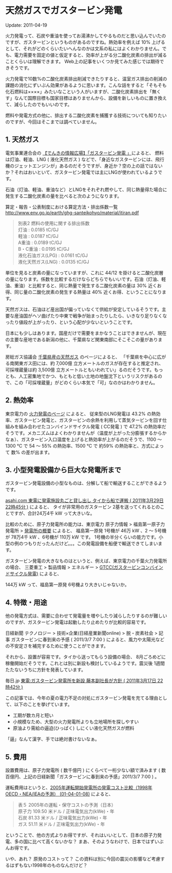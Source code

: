 天然ガスでガスタービン発電
=====

Update: 2011-04-19

火力発電って、石炭や重油を使ってお湯沸かしてやるものだと思い込んでいたのですが、ガスタービンというものがあるのですね。熱効率を例えば 10% 上げるとして、それがどのくらいたいへんなのかは文系の私にはよくわかりません。でも、電力需要を固定の値と仮定すると、効率が上がる分二酸化炭素の排出が減ることくらいは理解できます。 Web上の記事をいくつか見てみた感じでは期待できそうです。

火力発電で10数%の二酸化炭素排出削減できたりすると、温室ガス排出の削減の課題の消化にずいぶん効果があるように思います。こんな話をすると「そもそも化石燃料は××××」みたいなこという人がいますが、二酸化炭素排出を「無くす」なんて国際目標も国家目標はありませんから、設備を新しいものに置き換えて、減らしたのでもいいのです。

燃料や発電方式の他に、排出する二酸化炭素を捕獲する技術についても知りたいのですが、今回はそこまでは調べていません。

## 1. 天然ガス

電気事業連合会の [【でんきの情報広場】「ガスタービン発電 」](http://www.fepc.or.jp/learn/hatsuden/fire/gas_turbine/index.html)によると、
燃料は灯油、軽油、LNG ( 液化天然ガス ) などで、「身近なガスタービンには、飛行機のジェットエンジンが」あるのだそうですが、身近か？空の上の話ではないか？それはおいといて、ガスタービン発電では主にLNGが使われているようです。


石油（灯油、軽油、重油など）とLNGをそれぞれ燃やして、同じ熱量得た場合に発生する二酸化炭素の量を比べると次のようになります。

算定・報告・公表制度における算定方法・排出係数一覧 http://www.env.go.jp/earth/ghg-santeikohyo/material/itiran.pdf

> 別表2 燃料の使用に関する排出係数<br/>
> 灯油 : 0.0185 tC/GJ<br/>
> 軽油 : 0.0187 tC/GJ<br/>
> A重油 : 0.0189 tC/GJ<br/>
> B・C重油 : 0.0195 tC/GJ<br/>
> 液化石油ガス(LPG) : 0.0161 tC/GJ<br/>
> 液化天然ガス(LNG) : 0.0135 tC/GJ

単位を見ると炭素の量になっていますが、これに 44/12 を掛けると二酸化炭層の量になります。係数を比較するだけならどちらでもいいです。石油（灯油、軽油、重油）と比較すると、同じ熱量で発生する二酸化炭素の量は 30% 近くお得、同じ量の二酸化炭素の発生する熱量は 40% 近くお得、ということになります。

天然ガスは、石油ほど産出国が偏っていなくて供給が安定しているそうです。主要な産油国がヘソ曲げたり中東で戦争が始まったりしたら、いきなり足りなくなったり値段が上がったり、という心配が少ないということです。

日本にも少しはあります。国産だけで需要をまかなうことはできませんが、現在の主要な産地である新潟の他に、千葉県など関東南部にそこそこの量があります。

房総ガス協議会 [千葉県産の天然ガス](http://www.bosogas.jp/chiba_gus/gus.html) のページによると、
「千葉県を中心に広がる南関東ガス田には、約 7,000億 立方メートルのガスが存在すると推定され、可採埋蔵量は約 3,500億 立方メートルともいわれてい」るのだそうです。もっとも、人工密集地でかつ、もともと低い土地の地盤沈下というリスクがあるので、この「可採埋蔵量」がどのくらい本気で「可」なのかはわかりません。

## 2. 熱効率

東京電力の [火力発電のページ](http://www.tepco.co.jp/ir/kojin/generation/thermal-j.html) によると、
従来型のLNG発電は 43.2% の熱効率、ガスタービン発電と、ガスタービンの余熱を利用して蒸気タービンを回す仕組みを組み合わせたコンバインドサイクル発電 ( CC発電 ) で 47.2% の熱効率だそうです。メカニズムはよくわかりませんが（温度が上がった分膨張するからかなぁ）、ガスタービン入口温度を上げると熱効率が上がるのだそうで、1100 〜 1300 ℃ で 54 〜 55% の熱効率、1500 ℃ で 約59% の熱効率と、方式によって 数% の差が出ます。

## 3. 小型発電設備から巨大な発電所まで

ガスタービン発電設備の小型なものは、分解して船で輸送することができるようです。

[asahi.com 東電に発電施設丸ごと貸し出し タイから船で運搬 ( 2011年3月29日22時45分 )](http://www.asahi.com/international/update/0329/TKY201103290466.html) によると、
タイが非常用のガスタービン 2基を送ってくれるとのことですが、合計24万4千 kW って大きいな。

比較のために、原子力発電所の能力は、東京電力 原子力情報 > 福島第一原子力発電所 > [発電所の概要](http://www.tepco.co.jp/nu/f1-np/intro/outline/outline-j.html)
によると、
福島第一原発 1号機が 46万 kW 、2 〜 5号機 が 78万4千 kW 、6号機が 110万 kW です。 1号機の半分くらいの能力です。小型の例のつもりだったんだけど。。。この発電設備を船便で輸送できてしまいます。

ガスタービン発電の大きなものはというと、例えば、東京電力の千葉火力発電所の場合、
三菱重工 > 製品情報 > エネルギー > [GTCC(ガスタービンコンバインドサイクル発電)](http://www.mhi.co.jp/products/category/gas_turbine_combined_cycle.html) によると、

144万 kW って、福島第一原発 6号機より大きいじゃないか。

## 4. 特徴・用途

他の発電方式は、需要に合わせて発電量を増やしたり減らしたりするのが難しいのですが、ガスタービン発電は起動したり止めたりが比較的容易です。

日経新聞 テクノロジー > 技術×企業(日経産業新聞online) > 脱・炭素社会 > 記事 ガスタービンに春到来の予感 ( 2011/3/7 7:00 ) によると、風力や太陽光などの不安定さを補完するために使うことができます。

それから、設置が容易です。タイから送ってもらう設備の場合、 8月ごろめどに稼働開始だそうです。これとは別に新設も検討しているようです。震災後 1週間たたないうちに方針を発表しています。

毎日.jp [東電:ガスタービン発電所を新設 藤本副社長が方針 ( 2011年3月17日 22時42分 )](http://mainichi.jp/select/biz/news/20110318k0000m020113000c.html)

この記事では、今年の夏の電力不足の対処にガスタービン発電を充てる理由として、以下のことを挙げています。

- 工期が数カ月と短い
- 小規模なため、大型の火力発電所よりも立地場所を探しやすい
- 原油より需給の逼迫(ひっぱく) しにくい液化天然ガスが燃料

「逼」なんて漢字、手では絶対書けないなぁ。

## 5. 費用

設置費用は、原子力発電所 ( 数千億円 ) にくらべて一桁少ない額で済みます ( 数百億円、上記の日経新聞「ガスタービンに春到来の予感」2011/3/7 7:00 ) 。

運転費用はというと、[2005年運転開始発電所の発電コスト比較（1998年OECD・NEA/IEAの予測） (01-04-01-08)](http://www.rist.or.jp/atomica/data/pict/01/01040108/05.gif) によると、

> 表５ 2005年の運転・保守コストの予測（日本）<br/>
> 原子力 109.50 米ドル / 正味電気出力(kWe)・年<br/>
> 石炭 81.33 米ドル / 正味電気出力(kWe)・年<br/>
> ガス 51.11 米ドル / 正味電気出力(kWe)・年

ということで、他の方式よりお得ですが、それはいいとして、日本の原子力発電、多の国に比べて高くないかな？ まあ、そのようなわけで、日本ではずいぶんお得です。

いや、あれ？ 原発のコストって？ この資料は別に今回の震災の影響など考慮するはずもない1998年のものなんだけど？

